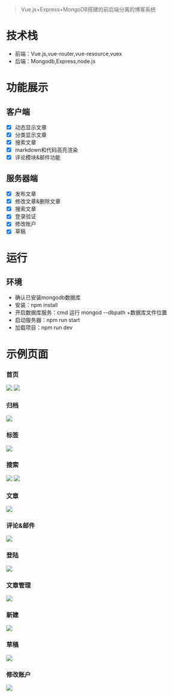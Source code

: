 ﻿ > Vue.js+Express+MongoDB搭建的前后端分离的博客系统

# 技术栈  
*  前端：Vue.js,vue-router,vue-resource,vuex 
*  后端：Mongodb,Express,node.js 

# 功能展示  
## 客户端
- [x] 动态显示文章
- [x] 分类显示文章
- [x] 搜索文章
- [x] markdown和代码高亮渲染
- [x] 评论模块&邮件功能
## 服务器端
- [x] 发布文章
- [x] 修改文章&删除文章
- [x] 搜索文章
- [x] 登录验证
- [x] 修改账户
- [x] 草稿
# 运行
## 环境
* 确认已安装mongodb数据库
* 安装：npm install
* 开启数据库服务：cmd 运行 mongod --dbpath +数据库文件位置
* 启动服务器：npm run start
* 加载项目：npm run dev

# 示例页面
### 首页
![](./src/assets/img/bh1.png) 
![](./src/assets/img/bh2.png)  

### 归档
![](./src/assets/img/bh5.png)  

### 标签
![](./src/assets/img/bh6.png)

### 搜索
![](./src/assets/img/bh7.png)
![](./src/assets/img/bh8.png)

### 文章
![](./src/assets/img/bh3.png)

### 评论&邮件
![](./src/assets/img/bh4.png)

### 登陆
![](./src/assets/img/bh9.png)  

### 文章管理
![](./src/assets/img/bh13.png)  

### 新建
![](./src/assets/img/bh10.png)

### 草稿
![](./src/assets/img/bh11.png)

### 修改账户
![](./src/assets/img/bh12.png)